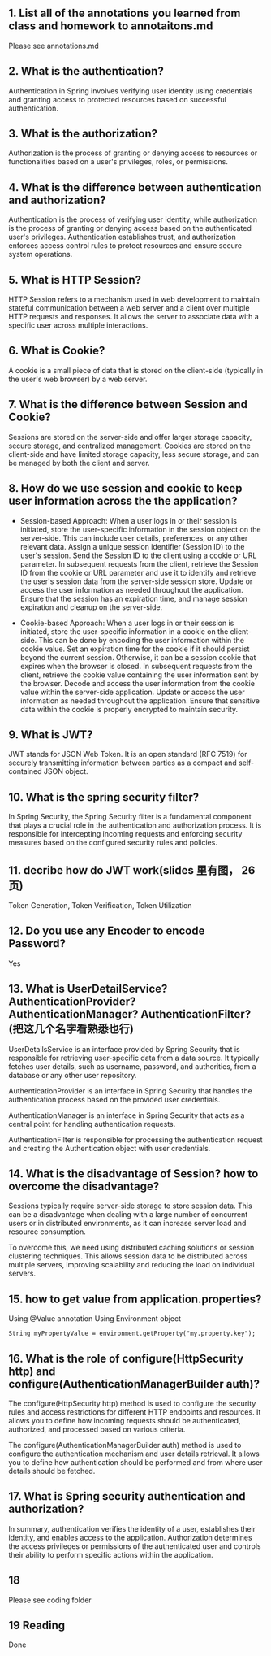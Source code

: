 ## 1. List all of the annotations you learned from class and homework to annotaitons.md
Please see annotations.md

## 2. What is the authentication?
Authentication in Spring involves verifying user identity using credentials and granting access to protected resources based on successful authentication.

## 3. What is the authorization?
Authorization is the process of granting or denying access to resources or functionalities based on a user's privileges, roles, or permissions. 

## 4. What is the difference between authentication and authorization?
Authentication is the process of verifying user identity, while authorization is the process of granting or denying access based on the authenticated user's privileges. Authentication establishes trust, and authorization enforces access control rules to protect resources and ensure secure system operations.

## 5. What is HTTP Session?
HTTP Session refers to a mechanism used in web development to maintain stateful communication between a web server and a client over multiple HTTP requests and responses. It allows the server to associate data with a specific user across multiple interactions.
## 6. What is Cookie?
A cookie is a small piece of data that is stored on the client-side (typically in the user's web browser) by a web server.

## 7. What is the difference between Session and Cookie?
Sessions are stored on the server-side and offer larger storage capacity, secure storage, and centralized management. Cookies are stored on the client-side and have limited storage capacity, less secure storage, and can be managed by both the client and server.

## 8. How do we use session and cookie to keep user information across the the application?
- Session-based Approach:
When a user logs in or their session is initiated, store the user-specific information in the session object on the server-side. This can include user details, preferences, or any other relevant data.
Assign a unique session identifier (Session ID) to the user's session.
Send the Session ID to the client using a cookie or URL parameter.
In subsequent requests from the client, retrieve the Session ID from the cookie or URL parameter and use it to identify and retrieve the user's session data from the server-side session store.
Update or access the user information as needed throughout the application.
Ensure that the session has an expiration time, and manage session expiration and cleanup on the server-side.

- Cookie-based Approach:
When a user logs in or their session is initiated, store the user-specific information in a cookie on the client-side. This can be done by encoding the user information within the cookie value.
Set an expiration time for the cookie if it should persist beyond the current session. Otherwise, it can be a session cookie that expires when the browser is closed.
In subsequent requests from the client, retrieve the cookie value containing the user information sent by the browser.
Decode and access the user information from the cookie value within the server-side application.
Update or access the user information as needed throughout the application.
Ensure that sensitive data within the cookie is properly encrypted to maintain security.

## 9. What is JWT?
JWT stands for JSON Web Token. It is an open standard (RFC 7519) for securely transmitting information between parties as a compact and self-contained JSON object.

## 10. What is the spring security filter?
In Spring Security, the Spring Security filter is a fundamental component that plays a crucial role in the authentication and authorization process. It is responsible for intercepting incoming requests and enforcing security measures based on the configured security rules and policies.

## 11. decribe how do JWT work(slides ⾥有图， 26页)
Token Generation, Token Verification, Token Utilization

## 12. Do you use any Encoder to encode Password?
Yes

## 13. What is UserDetailService? AuthenticationProvider?AuthenticationManager? AuthenticationFilter?(把这⼏个名字看熟悉也⾏)
UserDetailsService is an interface provided by Spring Security that is responsible for retrieving user-specific data from a data source. It typically fetches user details, such as username, password, and authorities, from a database or any other user repository.

AuthenticationProvider is an interface in Spring Security that handles the authentication process based on the provided user credentials.

AuthenticationManager is an interface in Spring Security that acts as a central point for handling authentication requests.

AuthenticationFilter is responsible for processing the authentication request and creating the Authentication object with user credentials.

## 14. What is the disadvantage of Session? how to overcome the disadvantage?
Sessions typically require server-side storage to store session data. This can be a disadvantage when dealing with a large number of concurrent users or in distributed environments, as it can increase server load and resource consumption.

To overcome this, we need using distributed caching solutions or session clustering techniques. This allows session data to be distributed across multiple servers, improving scalability and reducing the load on individual servers.

## 15. how to get value from application.properties?
Using @Value annotation
Using Environment object
```
String myPropertyValue = environment.getProperty("my.property.key");
```

## 16. What is the role of configure(HttpSecurity http) and configure(AuthenticationManagerBuilder auth)?
The configure(HttpSecurity http) method is used to configure the security rules and access restrictions for different HTTP endpoints and resources. It allows you to define how incoming requests should be authenticated, authorized, and processed based on various criteria.

The configure(AuthenticationManagerBuilder auth) method is used to configure the authentication mechanism and user details retrieval. It allows you to define how authentication should be performed and from where user details should be fetched.

## 17. What is Spring security authentication and authorization?
In summary, authentication verifies the identity of a user, establishes their identity, and enables access to the application. Authorization determines the access privileges or permissions of the authenticated user and controls their ability to perform specific actions within the application.

## 18
Please see coding folder

## 19 Reading
Done